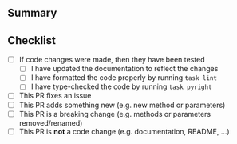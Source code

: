 ## Summary

<!-- What is this pull request for? Does it fix any issues? -->

## Checklist

<!-- Put an x inside [ ] to check it, like so: [x] -->

- [ ] If code changes were made, then they have been tested
    - [ ] I have updated the documentation to reflect the changes
    - [ ] I have formatted the code properly by running `task lint`
    - [ ] I have type-checked the code by running `task pyright`
- [ ] This PR fixes an issue
- [ ] This PR adds something new (e.g. new method or parameters)
- [ ] This PR is a breaking change (e.g. methods or parameters removed/renamed)
- [ ] This PR is **not** a code change (e.g. documentation, README, ...)
